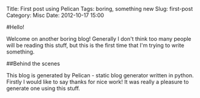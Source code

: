 Title: First post using Pelican
Tags: boring, something new
Slug: first-post
Category: Misc
Date: 2012-10-17 15:00

#Hello!

Welcome on another boring blog! Generally I don't think too many people will be reading this stuff,
but this is the first time that I'm trying to write something.

##Behind the scenes

This blog is generated by Pelican - static blog generator written in python. Firstly I would like
to say thanks for nice work! It was really a pleasure to generate one using this stuff.
